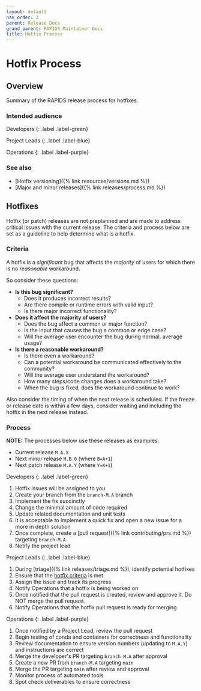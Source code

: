 ```yaml
---
layout: default
nav_order: 3
parent: Release Docs
grand_parent: RAPIDS Maintainer Docs
title: Hotfix Process
---
```


# Hotfix Process

## Overview

Summary of the RAPIDS release process for hotfixes.

### Intended audience

Developers
{: .label .label-green}

Project Leads
{: .label .label-blue}

Operations
{: .label .label-purple}

### See also

* [Hotfix versioning]({% link resources/versions.md %})
* [Major and minor releases]({% link releases/process.md %})

## Hotfixes

Hotfix (or patch) releases are not preplanned and are made to address critical issues with the current release. The criteria and process below are set as a guideline to help determine what is a hotfix.

### Criteria

A hotfix is a _significant_ bug that affects the _majority_ of users for which there is no _reasonable_ workaround.

So consider these questions:

- __Is this bug significant?__
  - Does it produces incorrect results?
  - Are there compile or runtime errors with valid input?
  - Is there major incorrect functionality?
- __Does it affect the majority of users?__
  - Does the bug affect a common or major function?
  - Is the input that causes the bug a common or edge case?
  - Will the average user encounter the bug during normal, average usage?
- __Is there a reasonable workaround?__
  - Is there even a workaround?
  - Can a potential workaround be communicated effectively to the community?
  - Will the average user understand the workaround?
  - How many steps/code changes does a workaround take?
  - When the bug is fixed, does the workaround continue to work?

Also consider the timing of when the next release is scheduled. If the freeze or release date is within a few days, consider waiting and including the hotfix in the next release instead.

### Process

**NOTE:** The processes below use these releases as examples:
- Current release `M.A.X`
- Next minor release `M.B.0`  (where `B=A+1`)
- Next patch release `M.A.Y` (where `Y=X+1`)

Developers
{: .label .label-green}
1. Hotfix issues will be assigned to you
2. Create your branch from the `branch-M.A` branch
3. Implement the fix succinctly
  1. Change the minimal amount of code required
  2. Update related documentation and unit tests
  3. It is acceptable to implement a quick fix and open a new issue for a more in depth solution
4. Once complete, create a [pull request]({% link contributing/prs.md %}) targeting `branch-M.A`
5. Notify the project lead

Project Leads
{: .label .label-blue}
1. During [triage]({% link releases/triage.md %}), identify potential hotfixes
2. Ensure that the [hotfix criteria](#criteria) is met
3. Assign the issue and track its progress
4. Notify Operations that a hotfix is being worked on
5. Once notified that the pull request is created, review and approve it. Do NOT merge the pull request.
6. Notify Operations that the hotfix pull request is ready for merging

Operations
{: .label .label-purple}
1. Once notified by a Project Lead, review the pull request
2. Begin testing of conda and containers for correctness and functionality
3. Review documentation to ensure version numbers (updating to `M.A.Y`) and instructions are correct
4. Merge the developer's PR targeting `branch-M.A` after approval
5. Create a new PR from `branch-M.A` targeting `main`
6. Merge the PR targeting `main` after review and approval
7. Monitor process of automated tools
8. Spot check deliverables to ensure correctness
